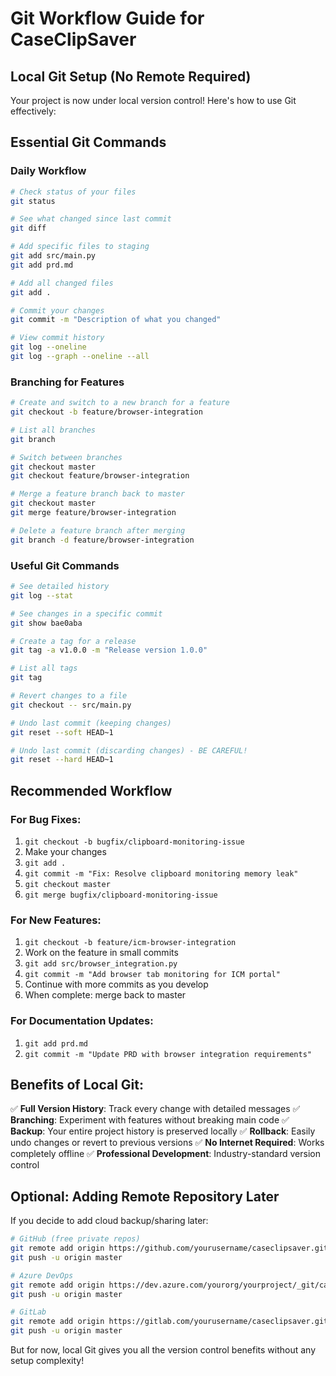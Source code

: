 # Git Workflow Guide for CaseClipSaver

## Local Git Setup (No Remote Required)
Your project is now under local version control! Here's how to use Git effectively:

## Essential Git Commands

### Daily Workflow
```bash
# Check status of your files
git status

# See what changed since last commit
git diff

# Add specific files to staging
git add src/main.py
git add prd.md

# Add all changed files
git add .

# Commit your changes
git commit -m "Description of what you changed"

# View commit history
git log --oneline
git log --graph --oneline --all
```

### Branching for Features
```bash
# Create and switch to a new branch for a feature
git checkout -b feature/browser-integration

# List all branches
git branch

# Switch between branches
git checkout master
git checkout feature/browser-integration

# Merge a feature branch back to master
git checkout master
git merge feature/browser-integration

# Delete a feature branch after merging
git branch -d feature/browser-integration
```

### Useful Git Commands
```bash
# See detailed history
git log --stat

# See changes in a specific commit
git show bae0aba

# Create a tag for a release
git tag -a v1.0.0 -m "Release version 1.0.0"

# List all tags
git tag

# Revert changes to a file
git checkout -- src/main.py

# Undo last commit (keeping changes)
git reset --soft HEAD~1

# Undo last commit (discarding changes) - BE CAREFUL!
git reset --hard HEAD~1
```

## Recommended Workflow

### For Bug Fixes:
1. `git checkout -b bugfix/clipboard-monitoring-issue`
2. Make your changes
3. `git add .`
4. `git commit -m "Fix: Resolve clipboard monitoring memory leak"`
5. `git checkout master`
6. `git merge bugfix/clipboard-monitoring-issue`

### For New Features:
1. `git checkout -b feature/icm-browser-integration`
2. Work on the feature in small commits
3. `git add src/browser_integration.py`
4. `git commit -m "Add browser tab monitoring for ICM portal"`
5. Continue with more commits as you develop
6. When complete: merge back to master

### For Documentation Updates:
1. `git add prd.md`
2. `git commit -m "Update PRD with browser integration requirements"`

## Benefits of Local Git:

✅ **Full Version History**: Track every change with detailed messages
✅ **Branching**: Experiment with features without breaking main code
✅ **Backup**: Your entire project history is preserved locally
✅ **Rollback**: Easily undo changes or revert to previous versions
✅ **No Internet Required**: Works completely offline
✅ **Professional Development**: Industry-standard version control

## Optional: Adding Remote Repository Later

If you decide to add cloud backup/sharing later:

```bash
# GitHub (free private repos)
git remote add origin https://github.com/yourusername/caseclipsaver.git
git push -u origin master

# Azure DevOps
git remote add origin https://dev.azure.com/yourorg/yourproject/_git/caseclipsaver
git push -u origin master

# GitLab
git remote add origin https://gitlab.com/yourusername/caseclipsaver.git
git push -u origin master
```

But for now, local Git gives you all the version control benefits without any setup complexity!

